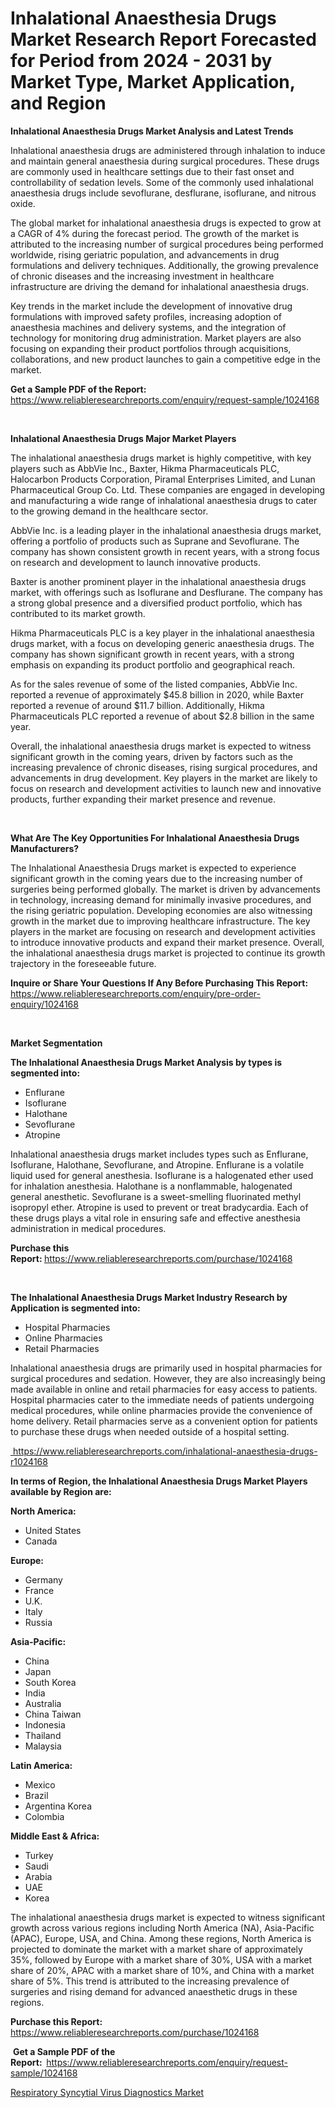 <p><h1>Inhalational Anaesthesia Drugs Market Research Report Forecasted for Period from 2024 -  2031 by Market Type, Market Application, and Region</h1></p><p><strong>Inhalational Anaesthesia Drugs Market Analysis and Latest Trends</strong></p>
<p><p>Inhalational anaesthesia drugs are administered through inhalation to induce and maintain general anaesthesia during surgical procedures. These drugs are commonly used in healthcare settings due to their fast onset and controllability of sedation levels. Some of the commonly used inhalational anaesthesia drugs include sevoflurane, desflurane, isoflurane, and nitrous oxide.</p><p>The global market for inhalational anaesthesia drugs is expected to grow at a CAGR of 4% during the forecast period. The growth of the market is attributed to the increasing number of surgical procedures being performed worldwide, rising geriatric population, and advancements in drug formulations and delivery techniques. Additionally, the growing prevalence of chronic diseases and the increasing investment in healthcare infrastructure are driving the demand for inhalational anaesthesia drugs.</p><p>Key trends in the market include the development of innovative drug formulations with improved safety profiles, increasing adoption of anaesthesia machines and delivery systems, and the integration of technology for monitoring drug administration. Market players are also focusing on expanding their product portfolios through acquisitions, collaborations, and new product launches to gain a competitive edge in the market.</p></p>
<p><strong>Get a Sample PDF of the Report:&nbsp;</strong> <a href="https://www.reliableresearchreports.com/enquiry/request-sample/1024168">https://www.reliableresearchreports.com/enquiry/request-sample/1024168</a></p>
<p>&nbsp;</p>
<p><strong>Inhalational Anaesthesia Drugs Major Market Players</strong></p>
<p><p>The inhalational anaesthesia drugs market is highly competitive, with key players such as AbbVie Inc., Baxter, Hikma Pharmaceuticals PLC, Halocarbon Products Corporation, Piramal Enterprises Limited, and Lunan Pharmaceutical Group Co. Ltd. These companies are engaged in developing and manufacturing a wide range of inhalational anaesthesia drugs to cater to the growing demand in the healthcare sector.</p><p>AbbVie Inc. is a leading player in the inhalational anaesthesia drugs market, offering a portfolio of products such as Suprane and Sevoflurane. The company has shown consistent growth in recent years, with a strong focus on research and development to launch innovative products.</p><p>Baxter is another prominent player in the inhalational anaesthesia drugs market, with offerings such as Isoflurane and Desflurane. The company has a strong global presence and a diversified product portfolio, which has contributed to its market growth.</p><p>Hikma Pharmaceuticals PLC is a key player in the inhalational anaesthesia drugs market, with a focus on developing generic anaesthesia drugs. The company has shown significant growth in recent years, with a strong emphasis on expanding its product portfolio and geographical reach.</p><p>As for the sales revenue of some of the listed companies, AbbVie Inc. reported a revenue of approximately $45.8 billion in 2020, while Baxter reported a revenue of around $11.7 billion. Additionally, Hikma Pharmaceuticals PLC reported a revenue of about $2.8 billion in the same year.</p><p>Overall, the inhalational anaesthesia drugs market is expected to witness significant growth in the coming years, driven by factors such as the increasing prevalence of chronic diseases, rising surgical procedures, and advancements in drug development. Key players in the market are likely to focus on research and development activities to launch new and innovative products, further expanding their market presence and revenue.</p></p>
<p>&nbsp;</p>
<p><strong>What Are The Key Opportunities For Inhalational Anaesthesia Drugs Manufacturers?</strong></p>
<p><p>The Inhalational Anaesthesia Drugs market is expected to experience significant growth in the coming years due to the increasing number of surgeries being performed globally. The market is driven by advancements in technology, increasing demand for minimally invasive procedures, and the rising geriatric population. Developing economies are also witnessing growth in the market due to improving healthcare infrastructure. The key players in the market are focusing on research and development activities to introduce innovative products and expand their market presence. Overall, the inhalational anaesthesia drugs market is projected to continue its growth trajectory in the foreseeable future.</p></p>
<p><strong>Inquire or Share Your Questions If Any Before Purchasing This Report:</strong> <a href="https://www.reliableresearchreports.com/enquiry/pre-order-enquiry/1024168">https://www.reliableresearchreports.com/enquiry/pre-order-enquiry/1024168</a></p>
<p>&nbsp;</p>
<p><strong>Market Segmentation</strong></p>
<p><strong>The Inhalational Anaesthesia Drugs Market Analysis by types is segmented into:</strong></p>
<p><ul><li>Enflurane</li><li>Isoflurane</li><li>Halothane</li><li>Sevoflurane</li><li>Atropine</li></ul></p>
<p><p>Inhalational anaesthesia drugs market includes types such as Enflurane, Isoflurane, Halothane, Sevoflurane, and Atropine. Enflurane is a volatile liquid used for general anesthesia. Isoflurane is a halogenated ether used for inhalation anesthesia. Halothane is a nonflammable, halogenated general anesthetic. Sevoflurane is a sweet-smelling fluorinated methyl isopropyl ether. Atropine is used to prevent or treat bradycardia. Each of these drugs plays a vital role in ensuring safe and effective anesthesia administration in medical procedures.</p></p>
<p><strong>Purchase this Report:&nbsp;</strong><a href="https://www.reliableresearchreports.com/purchase/1024168">https://www.reliableresearchreports.com/purchase/1024168</a></p>
<p>&nbsp;</p>
<p><strong>The Inhalational Anaesthesia Drugs Market Industry Research by Application is segmented into:</strong></p>
<p><ul><li>Hospital Pharmacies</li><li>Online Pharmacies</li><li>Retail Pharmacies</li></ul></p>
<p><p>Inhalational anaesthesia drugs are primarily used in hospital pharmacies for surgical procedures and sedation. However, they are also increasingly being made available in online and retail pharmacies for easy access to patients. Hospital pharmacies cater to the immediate needs of patients undergoing medical procedures, while online pharmacies provide the convenience of home delivery. Retail pharmacies serve as a convenient option for patients to purchase these drugs when needed outside of a hospital setting.</p></p>
<p><a href="https://www.reliableresearchreports.com/inhalational-anaesthesia-drugs-r1024168">&nbsp;https://www.reliableresearchreports.com/inhalational-anaesthesia-drugs-r1024168</a></p>
<p><strong>In terms of Region, the Inhalational Anaesthesia Drugs Market Players available by Region are:</strong></p>
<p>
    <p> <strong> North America: </strong>
        <ul>
            <li>United States</li>
            <li>Canada</li>
        </ul>
        </p> 
    <p> <strong> Europe: </strong>
        <ul>
            <li>Germany</li>
            <li>France</li>
            <li>U.K.</li>
            <li>Italy</li>
            <li>Russia</li>
        </ul>
        </p> 
    <p> <strong> Asia-Pacific: </strong>
        <ul>
            <li>China</li>
            <li>Japan</li>
            <li>South Korea</li>
            <li>India</li>
            <li>Australia</li>
            <li>China Taiwan</li>
            <li>Indonesia</li>
            <li>Thailand</li>
            <li>Malaysia</li>
        </ul>
        </p> 
    <p> <strong> Latin America: </strong>
        <ul>
            <li>Mexico</li>
            <li>Brazil</li>
            <li>Argentina Korea</li>
            <li>Colombia</li>
        </ul>
        </p> 
    <p> <strong> Middle East & Africa: </strong>
        <ul>
            <li>Turkey</li>
            <li>Saudi</li>
            <li>Arabia</li>
            <li>UAE</li>
            <li>Korea</li>
        </ul>
    </p>
    </p>
<p><p>The inhalational anaesthesia drugs market is expected to witness significant growth across various regions including North America (NA), Asia-Pacific (APAC), Europe, USA, and China. Among these regions, North America is projected to dominate the market with a market share of approximately 35%, followed by Europe with a market share of 30%, USA with a market share of 20%, APAC with a market share of 10%, and China with a market share of 5%. This trend is attributed to the increasing prevalence of surgeries and rising demand for advanced anaesthetic drugs in these regions.</p></p>
<p><strong>Purchase this Report: </strong><a href="https://www.reliableresearchreports.com/purchase/1024168">https://www.reliableresearchreports.com/purchase/1024168</a></p>
<p>&nbsp;<strong>Get a Sample PDF of the Report:&nbsp;&nbsp;</strong><a href="https://www.reliableresearchreports.com/enquiry/request-sample/1024168">https://www.reliableresearchreports.com/enquiry/request-sample/1024168</a></p>
<p><strong></strong></p>
<p><p><a href="https://github.com/caicuccucga/Market-Research-Report-List-2/blob/main/respiratory-syncytial-virus-diagnostics-market.md">Respiratory Syncytial Virus Diagnostics Market</a></p></p>